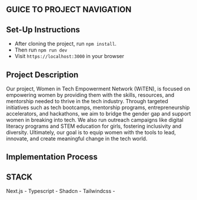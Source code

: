 ## GUICE TO PROJECT NAVIGATION

## Set-Up Instructions

- After cloning the project, run `npm install`.
- Then run `npm run dev`
- Visit `https://localhost:3000` in your browser

## Project Description
Our project, Women in Tech Empowerment Network (WiTEN), is focused on empowering women by providing them with the skills, resources, and mentorship needed to thrive in the tech industry. Through targeted initiatives such as tech bootcamps, mentorship programs, entrepreneurship accelerators, and hackathons, we aim to bridge the gender gap and support women in breaking into tech. We also run outreach campaigns like digital literacy programs and STEM education for girls, fostering inclusivity and diversity. Ultimately, our goal is to equip women with the tools to lead, innovate, and create meaningful change in the tech world.

## Implementation Process

## STACK

Next.js -
Typescript -
Shadcn -
Tailwindcss -
